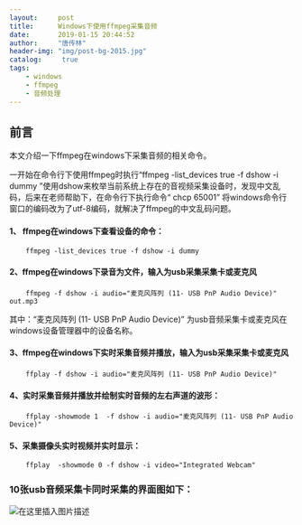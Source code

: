 ```yaml
---
layout:		post
title: 		Windows下使用ffmpeg采集音频
date: 		2019-01-15 20:44:52
author:		"唐传林"
header-img: "img/post-bg-2015.jpg"
catalog:	 true
tags:
    - windows
	- ffmpeg
	- 音频处理
---
```

##  前言

本文介绍一下ffmpeg在windows下采集音频的相关命令。

一开始在命令行下使用ffmpeg时执行“ffmpeg -list_devices true -f dshow -i dummy
”使用dshow来枚举当前系统上存在的音视频采集设备时，发现中文乱码，后来在老师帮助下，在命令行下执行命令“ chcp 65001”
将windows命令行窗口的编码改为了utf-8编码，就解决了ffmpeg的中文乱码问题。

####  1、 ffmpeg在windows下查看设备的命令：

    
```    
    ffmpeg -list_devices true -f dshow -i dummy 
```    

####  2、ffmpeg在windows下录音为文件，输入为usb采集采集卡或麦克风

    
```    
    ffmpeg -f dshow -i audio="麦克风阵列 (11- USB PnP Audio Device)" out.mp3
```    

其中：“麦克风阵列 (11- USB PnP Audio Device)” 为usb音频采集卡或麦克风在windows设备管理器中的设备名称。

####  3、ffmpeg在windows下实时采集音频并播放，输入为usb采集采集卡或麦克风

    
```    
    ffplay -f dshow -i audio="麦克风阵列 (11- USB PnP Audio Device)"
```    

####  4、实时采集音频并播放并绘制实时音频的左右声道的波形：

    
```    
    ffplay -showmode 1  -f dshow -i audio="麦克风阵列 (11- USB PnP Audio Device)"
```    

####  5、采集摄像头实时视频并实时显示：

    
```    
    ffplay  -showmode 0 -f dshow -i video="Integrated Webcam"
```    

  

###  10张usb音频采集卡同时采集的界面图如下：

![在这里插入图片描述](https://img-blog.csdnimg.cn/20190115204411113.jpg)

